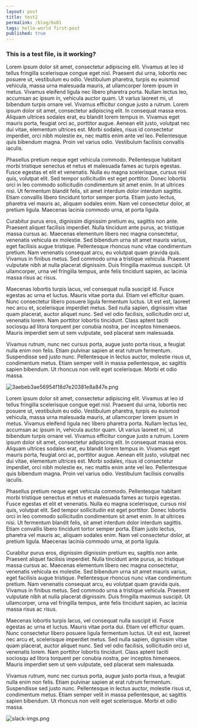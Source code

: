 ```yaml
---
layout: post
title: test2
permalink: /blog/0x01
tags: hello-world first-post
published: true
---
```


### This is a test file, is it working?


Lorem ipsum dolor sit amet, consectetur adipiscing elit. Vivamus at leo id tellus fringilla scelerisque congue eget nisl. Praesent dui urna, lobortis nec posuere ut, vestibulum eu odio. Vestibulum pharetra, turpis eu euismod vehicula, massa urna malesuada mauris, at ullamcorper lorem ipsum in metus. Vivamus eleifend ligula nec libero pharetra porta. Nullam lectus leo, accumsan ac ipsum in, vehicula auctor quam. Ut varius laoreet mi, ut bibendum turpis ornare vel. Vivamus efficitur congue justo a rutrum. Lorem ipsum dolor sit amet, consectetur adipiscing elit. In consequat massa eros. Aliquam ultrices sodales erat, eu blandit lorem tempus in. Vivamus eget mauris porta, feugiat orci ac, porttitor augue. Aenean elit justo, volutpat nec dui vitae, elementum ultrices est. Morbi sodales, risus id consectetur imperdiet, orci nibh molestie ex, nec mattis enim ante vel leo. Pellentesque quis bibendum magna. Proin vel varius odio. Vestibulum facilisis convallis iaculis.

Phasellus pretium neque eget vehicula commodo. Pellentesque habitant morbi tristique senectus et netus et malesuada fames ac turpis egestas. Fusce egestas et elit et venenatis. Nulla eu magna scelerisque, cursus nisl quis, volutpat elit. Sed tempor sollicitudin est eget porttitor. Donec lobortis orci in leo commodo sollicitudin condimentum sit amet enim. In at ultrices nisi. Ut fermentum blandit felis, sit amet interdum dolor interdum sagittis. Etiam convallis libero tincidunt tortor semper porta. Etiam justo lectus, pharetra vel mauris ac, aliquam sodales enim. Nam vel consectetur dolor, at pretium ligula. Maecenas lacinia commodo urna, at porta ligula.

Curabitur purus eros, dignissim dignissim pretium eu, sagittis non ante. Praesent aliquet facilisis imperdiet. Nulla tincidunt ante purus, ac tristique massa cursus ac. Maecenas elementum libero nec magna consectetur, venenatis vehicula ex molestie. Sed bibendum urna sit amet mauris varius, eget facilisis augue tristique. Pellentesque rhoncus nunc vitae condimentum pretium. Nam venenatis consequat arcu, eu volutpat quam gravida quis. Vivamus in finibus metus. Sed commodo urna a tristique vehicula. Praesent vulputate nibh at nulla placerat dignissim. Duis fringilla maximus suscipit. Ut ullamcorper, urna vel fringilla tempus, ante felis tincidunt sapien, ac lacinia massa risus ac risus.

Maecenas lobortis turpis lacus, vel consequat nulla suscipit id. Fusce egestas ac urna et luctus. Mauris vitae porta dui. Etiam vel efficitur quam. Nunc consectetur libero posuere ligula fermentum luctus. Ut est est, laoreet nec arcu et, scelerisque imperdiet metus. Sed nulla sapien, dignissim vitae quam placerat, auctor aliquet nunc. Sed vel odio facilisis, sollicitudin orci ut, venenatis lorem. Nam porttitor lobortis tincidunt. Class aptent taciti sociosqu ad litora torquent per conubia nostra, per inceptos himenaeos. Mauris imperdiet sem ut sem vulputate, sed placerat sem malesuada.

Vivamus rutrum, nunc nec cursus porta, augue justo porta risus, a feugiat nulla enim non felis. Etiam pulvinar sapien at erat rutrum fermentum. Suspendisse sed justo nunc. Pellentesque in lectus auctor, molestie risus ut, condimentum metus. Etiam semper velit in massa pellentesque, ac sagittis sapien bibendum. Ut rhoncus non velit eget scelerisque. Morbi et odio massa.

![3aebeb3ae56954f18d7e20381e8a847e.png]({{site.baseurl}}/_posts/3aebeb3ae56954f18d7e20381e8a847e.png)


Lorem ipsum dolor sit amet, consectetur adipiscing elit. Vivamus at leo id tellus fringilla scelerisque congue eget nisl. Praesent dui urna, lobortis nec posuere ut, vestibulum eu odio. Vestibulum pharetra, turpis eu euismod vehicula, massa urna malesuada mauris, at ullamcorper lorem ipsum in metus. Vivamus eleifend ligula nec libero pharetra porta. Nullam lectus leo, accumsan ac ipsum in, vehicula auctor quam. Ut varius laoreet mi, ut bibendum turpis ornare vel. Vivamus efficitur congue justo a rutrum. Lorem ipsum dolor sit amet, consectetur adipiscing elit. In consequat massa eros. Aliquam ultrices sodales erat, eu blandit lorem tempus in. Vivamus eget mauris porta, feugiat orci ac, porttitor augue. Aenean elit justo, volutpat nec dui vitae, elementum ultrices est. Morbi sodales, risus id consectetur imperdiet, orci nibh molestie ex, nec mattis enim ante vel leo. Pellentesque quis bibendum magna. Proin vel varius odio. Vestibulum facilisis convallis iaculis.

Phasellus pretium neque eget vehicula commodo. Pellentesque habitant morbi tristique senectus et netus et malesuada fames ac turpis egestas. Fusce egestas et elit et venenatis. Nulla eu magna scelerisque, cursus nisl quis, volutpat elit. Sed tempor sollicitudin est eget porttitor. Donec lobortis orci in leo commodo sollicitudin condimentum sit amet enim. In at ultrices nisi. Ut fermentum blandit felis, sit amet interdum dolor interdum sagittis. Etiam convallis libero tincidunt tortor semper porta. Etiam justo lectus, pharetra vel mauris ac, aliquam sodales enim. Nam vel consectetur dolor, at pretium ligula. Maecenas lacinia commodo urna, at porta ligula.

Curabitur purus eros, dignissim dignissim pretium eu, sagittis non ante. Praesent aliquet facilisis imperdiet. Nulla tincidunt ante purus, ac tristique massa cursus ac. Maecenas elementum libero nec magna consectetur, venenatis vehicula ex molestie. Sed bibendum urna sit amet mauris varius, eget facilisis augue tristique. Pellentesque rhoncus nunc vitae condimentum pretium. Nam venenatis consequat arcu, eu volutpat quam gravida quis. Vivamus in finibus metus. Sed commodo urna a tristique vehicula. Praesent vulputate nibh at nulla placerat dignissim. Duis fringilla maximus suscipit. Ut ullamcorper, urna vel fringilla tempus, ante felis tincidunt sapien, ac lacinia massa risus ac risus.

Maecenas lobortis turpis lacus, vel consequat nulla suscipit id. Fusce egestas ac urna et luctus. Mauris vitae porta dui. Etiam vel efficitur quam. Nunc consectetur libero posuere ligula fermentum luctus. Ut est est, laoreet nec arcu et, scelerisque imperdiet metus. Sed nulla sapien, dignissim vitae quam placerat, auctor aliquet nunc. Sed vel odio facilisis, sollicitudin orci ut, venenatis lorem. Nam porttitor lobortis tincidunt. Class aptent taciti sociosqu ad litora torquent per conubia nostra, per inceptos himenaeos. Mauris imperdiet sem ut sem vulputate, sed placerat sem malesuada.

Vivamus rutrum, nunc nec cursus porta, augue justo porta risus, a feugiat nulla enim non felis. Etiam pulvinar sapien at erat rutrum fermentum. Suspendisse sed justo nunc. Pellentesque in lectus auctor, molestie risus ut, condimentum metus. Etiam semper velit in massa pellentesque, ac sagittis sapien bibendum. Ut rhoncus non velit eget scelerisque. Morbi et odio massa.

![slack-imgs.png]({{site.url}}/_posts/slack-imgs.png)
